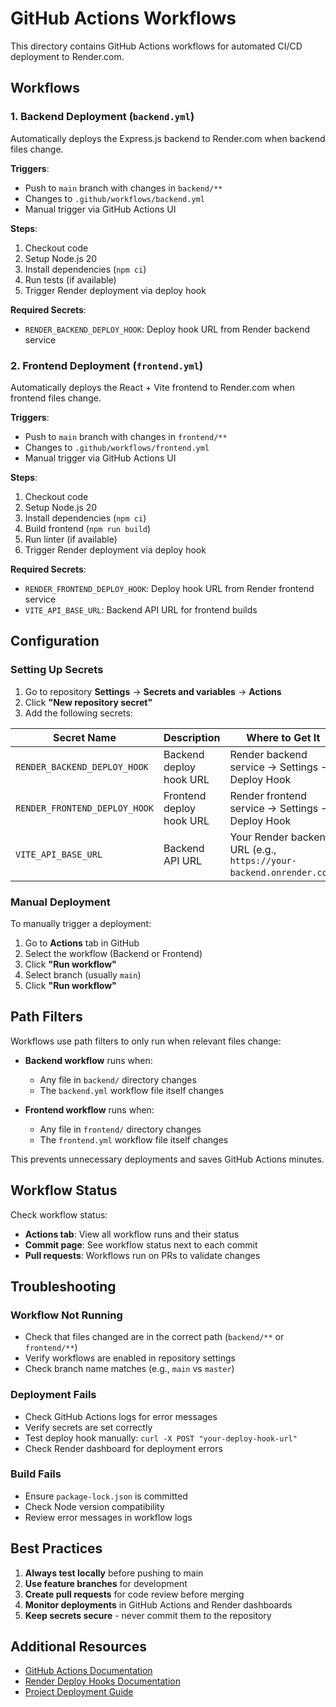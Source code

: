 # GitHub Actions Workflows

This directory contains GitHub Actions workflows for automated CI/CD deployment to Render.com.

## Workflows

### 1. Backend Deployment (`backend.yml`)

Automatically deploys the Express.js backend to Render.com when backend files change.

**Triggers**:
- Push to `main` branch with changes in `backend/**`
- Changes to `.github/workflows/backend.yml`
- Manual trigger via GitHub Actions UI

**Steps**:
1. Checkout code
2. Setup Node.js 20
3. Install dependencies (`npm ci`)
4. Run tests (if available)
5. Trigger Render deployment via deploy hook

**Required Secrets**:
- `RENDER_BACKEND_DEPLOY_HOOK`: Deploy hook URL from Render backend service

### 2. Frontend Deployment (`frontend.yml`)

Automatically deploys the React + Vite frontend to Render.com when frontend files change.

**Triggers**:
- Push to `main` branch with changes in `frontend/**`
- Changes to `.github/workflows/frontend.yml`
- Manual trigger via GitHub Actions UI

**Steps**:
1. Checkout code
2. Setup Node.js 20
3. Install dependencies (`npm ci`)
4. Build frontend (`npm run build`)
5. Run linter (if available)
6. Trigger Render deployment via deploy hook

**Required Secrets**:
- `RENDER_FRONTEND_DEPLOY_HOOK`: Deploy hook URL from Render frontend service
- `VITE_API_BASE_URL`: Backend API URL for frontend builds

## Configuration

### Setting Up Secrets

1. Go to repository **Settings** → **Secrets and variables** → **Actions**
2. Click **"New repository secret"**
3. Add the following secrets:

| Secret Name | Description | Where to Get It |
|-------------|-------------|-----------------|
| `RENDER_BACKEND_DEPLOY_HOOK` | Backend deploy hook URL | Render backend service → Settings → Deploy Hook |
| `RENDER_FRONTEND_DEPLOY_HOOK` | Frontend deploy hook URL | Render frontend service → Settings → Deploy Hook |
| `VITE_API_BASE_URL` | Backend API URL | Your Render backend URL (e.g., `https://your-backend.onrender.com`) |

### Manual Deployment

To manually trigger a deployment:

1. Go to **Actions** tab in GitHub
2. Select the workflow (Backend or Frontend)
3. Click **"Run workflow"**
4. Select branch (usually `main`)
5. Click **"Run workflow"**

## Path Filters

Workflows use path filters to only run when relevant files change:

- **Backend workflow** runs when:
  - Any file in `backend/` directory changes
  - The `backend.yml` workflow file itself changes

- **Frontend workflow** runs when:
  - Any file in `frontend/` directory changes
  - The `frontend.yml` workflow file itself changes

This prevents unnecessary deployments and saves GitHub Actions minutes.

## Workflow Status

Check workflow status:
- **Actions tab**: View all workflow runs and their status
- **Commit page**: See workflow status next to each commit
- **Pull requests**: Workflows run on PRs to validate changes

## Troubleshooting

### Workflow Not Running

- Check that files changed are in the correct path (`backend/**` or `frontend/**`)
- Verify workflows are enabled in repository settings
- Check branch name matches (e.g., `main` vs `master`)

### Deployment Fails

- Check GitHub Actions logs for error messages
- Verify secrets are set correctly
- Test deploy hook manually: `curl -X POST "your-deploy-hook-url"`
- Check Render dashboard for deployment errors

### Build Fails

- Ensure `package-lock.json` is committed
- Check Node version compatibility
- Review error messages in workflow logs

## Best Practices

1. **Always test locally** before pushing to main
2. **Use feature branches** for development
3. **Create pull requests** for code review before merging
4. **Monitor deployments** in GitHub Actions and Render dashboards
5. **Keep secrets secure** - never commit them to the repository

## Additional Resources

- [GitHub Actions Documentation](https://docs.github.com/en/actions)
- [Render Deploy Hooks Documentation](https://render.com/docs/deploy-hooks)
- [Project Deployment Guide](../../deployment.md)

